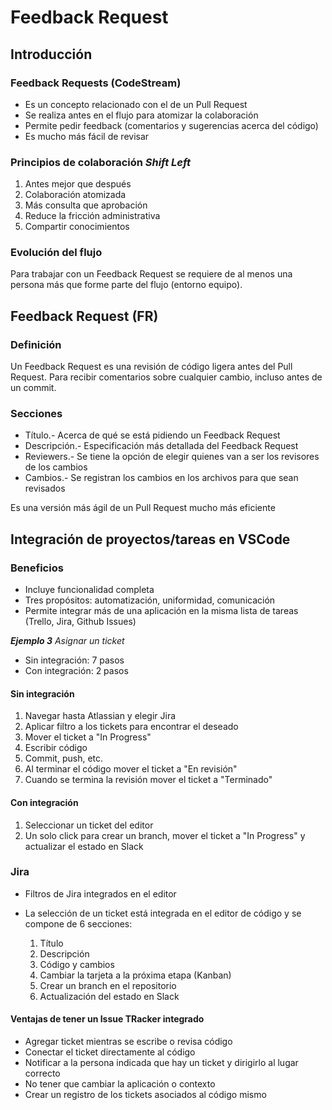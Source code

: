 # Feedback Request

## Introducción

### Feedback Requests (CodeStream)

- Es un concepto relacionado con el de un Pull Request
- Se realiza antes en el flujo para atomizar la colaboración
- Permite pedir feedback (comentarios y sugerencias acerca del código)
- Es mucho más fácil de revisar


### Principios de colaboración *Shift Left*

1. Antes mejor que después
2. Colaboración atomizada
3. Más consulta que aprobación
4. Reduce la fricción administrativa
5. Compartir conocimientos

### Evolución del flujo

Para trabajar con un Feedback Request se requiere de al menos una persona más que forme parte del flujo (entorno equipo).

## Feedback Request (FR)

### Definición

Un Feedback Request es una revisión de código ligera antes del Pull Request. Para recibir comentarios sobre cualquier cambio, incluso antes de un commit.

### Secciones

- Título.- Acerca de qué se está pidiendo un Feedback Request
- Descripción.- Especificación más detallada del Feedback Request
- Reviewers.- Se tiene la opción de elegir quienes van a ser los revisores de los cambios
- Cambios.- Se registran los cambios en los archivos para que sean revisados

Es una versión más ágil de un Pull Request mucho más eficiente

## Integración de proyectos/tareas en VSCode

### Beneficios
- Incluye funcionalidad completa
- Tres propósitos: automatización, uniformidad, comunicación
- Permite integrar más de una aplicación en la misma lista de tareas (Trello, Jira, Github Issues)

***Ejemplo 3*** *Asignar un ticket*
- Sin integración: 7 pasos
- Con integración: 2 pasos

#### Sin integración
1. Navegar hasta Atlassian y elegir Jira
2. Aplicar filtro a los tickets para encontrar el deseado
3. Mover el ticket a "In Progress"
4. Escribir código
5. Commit, push, etc.
6. Al terminar el código mover el ticket a "En revisión"
7. Cuando se termina la revisión mover el ticket a "Terminado"

#### Con integración
1. Seleccionar un ticket del editor
2. Un solo click para crear un branch, mover el ticket a "In Progress" y actualizar el estado en Slack

### Jira

- Filtros de Jira integrados en el editor
- La selección de un ticket está integrada en el editor de código y se compone de 6 secciones:

    1. Título
    2. Descripción
    3. Código y cambios
    4. Cambiar la tarjeta a la próxima etapa (Kanban)
    5. Crear un branch en el repositorio
    6. Actualización del estado en Slack

#### Ventajas de tener un Issue TRacker integrado

- Agregar ticket mientras se escribe o revisa código
- Conectar el ticket directamente al código
- Notificar a la persona indicada que hay un ticket y dirigirlo al lugar correcto
- No tener que cambiar la aplicación o contexto
- Crear un registro de los tickets asociados al código mismo
